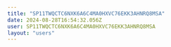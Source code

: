 ```yaml
---
title: "SP11TWQCTC6NXK6A6C4MA0HXVC76EKK3AHNRQ8MSA"
date: 2024-08-28T16:54:32.056Z
user: SP11TWQCTC6NXK6A6C4MA0HXVC76EKK3AHNRQ8MSA
layout: "users"
---
```

    